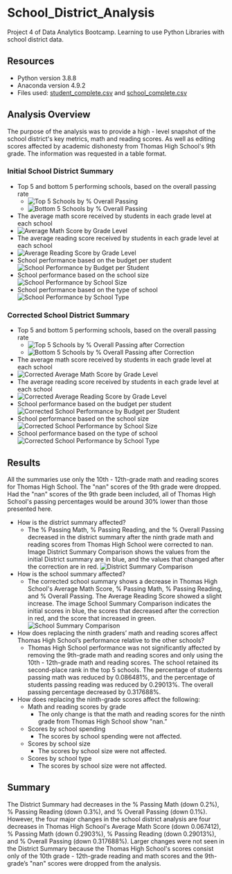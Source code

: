 # School_District_Analysis
Project 4 of Data Analytics Bootcamp. Learning to use Python Libraries with school district data.
## Resources
* Python version 3.8.8
* Anaconda version 4.9.2
* Files used: [student_complete.csv](https://github.com/RuthLD/School_District_Analysis/blob/main/Resources/students_complete.csv) and [school_complete.csv](https://github.com/RuthLD/School_District_Analysis/blob/main/Resources/schools_complete.csv)
## Analysis Overview
The purpose of the analysis was to provide a high - level snapshot of the school district's key metrics, math and reading scores. As well as editing scores affected by academic dishonesty from Thomas High School's 9th grade. The information was requested in a table format.
### Initial School District Summary
* Top 5 and bottom 5 performing schools, based on the overall passing rate
  * ![Top 5 Schools by % Overall Passing](https://github.com/RuthLD/School_District_Analysis/blob/main/Resources/Top_5_S_D_A.png)
  * ![Bottom 5 Schools by % Overall Passing](https://github.com/RuthLD/School_District_Analysis/blob/main/Resources/Bottom_5_S_D_A.png)
* The average math score received by students in each grade level at each school
 * ![Average Math Score by Grade Level](https://github.com/RuthLD/School_District_Analysis/blob/main/Resources/Avg_Math_by_grade.png)
* The average reading score received by students in each grade level at each school
 * ![Average Reading Score by Grade Level](https://github.com/RuthLD/School_District_Analysis/blob/main/Resources/Avg_Read_by_grade.png)
* School performance based on the budget per student
![School Performance by Budget per Student](https://github.com/RuthLD/School_District_Analysis/blob/main/Resources/Perform_by_budget_per_student.png)
* School performance based on the school size
![School Performance by School Size](https://github.com/RuthLD/School_District_Analysis/blob/main/Resources/Perform_by_school_size.png)
* School performance based on the type of school
![School Performance by School Type](https://github.com/RuthLD/School_District_Analysis/blob/main/Resources/Perform_by_school_type.png)

### Corrected School District Summary  
* Top 5 and bottom 5 performing schools, based on the overall passing rate
  * ![Top 5 Schools by % Overall Passing after Correction](https://github.com/RuthLD/School_District_Analysis/blob/main/Resources/Top_5_Corrected.png)
  * ![Bottom 5 Schools by % Overall Passing after Correction](https://github.com/RuthLD/School_District_Analysis/blob/main/Resources/Botton_5_Corrected.png)
* The average math score received by students in each grade level at each school
 * ![Corrected Average Math Score by Grade Level](https://github.com/RuthLD/School_District_Analysis/blob/main/Resources/Corrected_Avg_Math_by_grade.png)
* The average reading score received by students in each grade level at each school
 * ![Corrected Average Reading Score by Grade Level](https://github.com/RuthLD/School_District_Analysis/blob/main/Resources/Corrected_Avg_Reading_by_grade.png)
* School performance based on the budget per student
![Corrected School Performance by Budget per Student](https://github.com/RuthLD/School_District_Analysis/blob/main/Resources/Corrected_Perform_by_budget_per_student.png)
* School performance based on the school size 
![Corrected School Performance by School Size](https://github.com/RuthLD/School_District_Analysis/blob/main/Resources/Corrected_School_Perfromance_by_School_Size.png)
* School performance based on the type of school
![Corrected School Performance by School Type](https://github.com/RuthLD/School_District_Analysis/blob/main/Resources/Corrected_Perform_by_school_type.png)

## Results
All the summaries use only the 10th - 12th-grade math and reading scores for Thomas High School. The "nan" scores of the 9th grade were dropped. Had the "nan" scores of the 9th grade been included, all of Thomas High School's passing percentages would be around 30% lower than those presented here.
 
* How is the district summary affected?
  * The % Passing Math, % Passing Reading, and the % Overall Passing decreased in the district summary after the ninth grade math and reading scores from Thomas High School were corrected to nan. Image District Summary Comparison shows the values from the initial District summary are in blue, and the values that changed after the correction are in red. ![District Summary Comparison](https://github.com/RuthLD/School_District_Analysis/blob/main/Resources/Change_District_Summary.png)
* How is the school summary affected?
  * The corrected school summary shows a decrease in Thomas High School's Average Math Score, % Passing Math, % Passing Reading, and % Overall Passing. The Average Reading Score showed a slight increase. The image School Summary Comparison indicates the initial scores in blue, the scores that decreased after the correction in red, and the score that increased in green. ![School Summary Comparison](https://github.com/RuthLD/School_District_Analysis/blob/main/Resources/School_summary_compare.png)
* How does replacing the ninth graders’ math and reading scores affect Thomas High School’s performance relative to the other schools?
  * Thomas High School performance was not significantly affected by removing the 9th-grade math and reading scores and only using the 10th - 12th-grade math and reading scores. The school retained its second-place rank in the top 5 schools. The percentage of students passing math was reduced by 0.086481%, and the percentage of students passing reading was reduced by 0.29013%. The overall passing percentage decreased by 0.317688%.
* How does replacing the ninth-grade scores affect the following:
  * Math and reading scores by grade
    * The only change is that the math and reading scores for the ninth grade from Thomas High School show "nan.”
  * Scores by school spending
    * The scores by school spending were not affected.
  * Scores by school size
    * The scores by school size were not affected.
  * Scores by school type
    * The scores by school size were not affected.

## Summary
The District Summary had decreases in the % Passing Math (down 0.2%), % Passing Reading (down 0.3%), and % Overall Passing (down 0.1%). However, the four major changes in the school district analysis are four decreases in Thomas High School's Average Math Score (down 0.067412), % Passing Math (down 0.2903%), % Passing Reading (down 0.29013%), and % Overall Passing (down 0.317688%). Larger changes were not seen in the District Summary because the Thomas High School's scores consist only of the 10th grade - 12th-grade reading and math scores and the 9th-grade’s "nan" scores were dropped from the analysis. 
